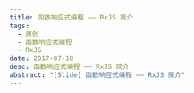 ```yaml
---
title: 函数响应式编程 —— RxJS 简介
tags:
  - 原创
  - 函数响应式编程
  - RxJS
date: 2017-07-18
desc: 函数响应式编程 —— RxJS 简介
abstract: "[Slide] 函数响应式编程 —— RxJS 简介"
---
```


<embeding src="/ppt/rxjs-intro.html" />
